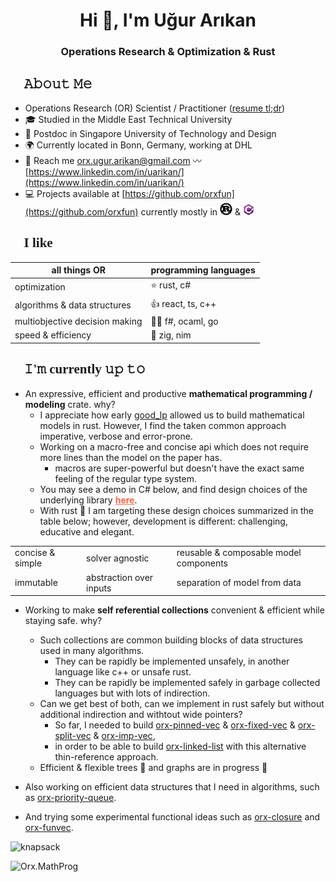 <h1 align="center">Hi 👋, I'm Uğur Arıkan</h1>
<h3 align="center">Operations Research & Optimization & Rust</h3>


<h2 style="font-family: consolas;">📖 𝙰𝚋𝚘𝚞𝚝 𝙼𝚎</h2>

- Operations Research (OR) Scientist / Practitioner ([resume tl;dr](https://orxfun.github.io/cv/))
- 🎓 Studied in the Middle East Technical University
- 🏫 Postdoc in Singapore University of Technology and Design
- 🌍 Currently located in Bonn, Germany, working at DHL
- 💬 Reach me [orx.ugur.arikan@gmail.com](mailto:orx.ugur.arikan@gmail.com) 〰️ [https://www.linkedin.com/in/uarikan/](https://www.linkedin.com/in/uarikan/)
- 💻 Projects available at [https://github.com/orxfun](https://github.com/orxfun) currently mostly in <img src="https://raw.githubusercontent.com/devicons/devicon/master/icons/rust/rust-plain.svg" alt="rust" title="rust" width="20" height="20"/> & <img src="https://raw.githubusercontent.com/devicons/devicon/master/icons/csharp/csharp-original.svg" alt="csharp" title="C#" width="18" height="18"/>


<h2 style="font-family: consolas;">🤟 I like</h2>

| all things OR                  | programming languages |
|--------------------------------|-----------------------|
| optimization                   | ⭐ rust, c#           |
| algorithms & data structures   | 👍 react, ts, c++     |
| multiobjective decision making | 👌🏽 f#, ocaml, go      |
| speed & efficiency             | 🤔 zig, nim          |

<h2 style="font-family: consolas;">🎈 𝙸'𝚖 currently 𝚞𝚙 𝚝𝚘</h2>

- An expressive, efficient and productive **mathematical programming / modeling** crate. why?
  * I appreciate how early [good_lp](https://crates.io/crates/good_lp) allowed us to build mathematical models in rust. However, I find the taken common approach imperative, verbose and error-prone.
  * Working on a macro-free and concise api which does not require more lines than the model on the paper has.
    * macros are super-powerful but doesn't have the exact same feeling of the regular type system.
  * You may see a demo in C# below, and find design choices of the underlying library **<a target="_blank" href="https://orxfun.github.io/orx-mathprog-gallery/" style="color:tomato;">here</a>**.
  * With rust 🦀 I am targeting these design choices summarized in the table below; however, development is different: challenging, educative and elegant.

||||
|---|---|---|
| concise & simple | solver agnostic | reusable & composable model components |
| immutable | abstraction over inputs | separation of model from data | 

- Working to make **self referential collections** convenient & efficient while staying safe. why?
  - Such collections are common building blocks of data structures used in many algorithms.
    * They can be rapidly be implemented unsafely, in another language like c++ or unsafe rust.
    * They can be rapidly be implemented safely in garbage collected languages but with lots of indirection.
  - Can we get best of both, can we implement in rust safely but without additional indirection and withtout wide pointers?
    * So far, I needed to build <a target="_blank" href="https://crates.io/crates/orx-pinned-vec">orx-pinned-vec</a> & <a target="_blank" href="https://crates.io/crates/orx-fixed-vec">orx-fixed-vec</a> & <a target="_blank" href="https://crates.io/crates/orx-split-vec">orx-split-vec</a> & <a target="_blank" href="https://crates.io/crates/orx-imp-vec">orx-imp-vec</a>,
    * in order to be able to build <a target="_blank" href="https://crates.io/crates/orx-linked-list">orx-linked-list</a> with this alternative thin-reference approach.
  - Efficient & flexible trees 🌴 and graphs are in progress 🚧

- Also working on efficient data structures that I need in algorithms, such as <a target="_blank" href="https://crates.io/crates/orx-priority-queue">orx-priority-queue</a>.

- And trying some experimental functional ideas such as <a target="_blank" href="https://crates.io/crates/orx-closure">orx-closure</a> and <a target="_blank" href="https://crates.io/crates/orx-funvec">orx-funvec</a>.

![knapsack](https://orxfun.github.io/orx-mathprog-gallery/data/concise/knapsack.PNG)

![Orx.MathProg](https://orxfun.github.io/orx-mathprog-gallery/img/orx_model_building_knapsack.gif)
